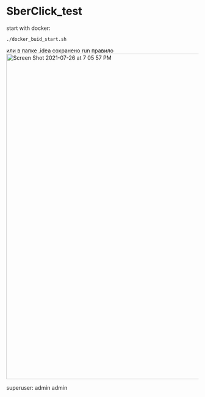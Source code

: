 # SberClick_test
start with docker:
```shell
./docker_buid_start.sh
```
или в папке .idea сохранено run правило<img width="855" alt="Screen Shot 2021-07-26 at 7 05 57 PM" src="https://user-images.githubusercontent.com/69805852/127026261-43ff4746-382a-4a48-a209-dc94a490d4bb.png">



superuser:
    admin
    admin
